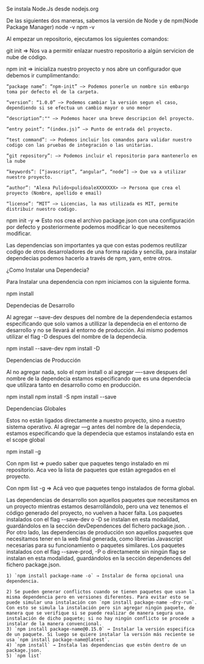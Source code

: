 Se instala Node.Js desde nodejs.org

De las siguientes dos maneras, sabemos la versión de Node y de npm(Node Package Manager)
node -v
npm -v

Al empezar un repositorio, ejecutamos los siguientes comandos:

git init => Nos va a permitir enlazar nuestro repositorio a algún servicion de nube de código.

npm init => inicializa nuestro proyecto y nos abre un configurador que debemos ir cumplimentando:

    “package name”: “npm-init” —> Podemos ponerle un nombre sin embargo toma por defecto el de la carpeta.

    “version”: “1.0.0” —> Podemos cambiar la versión segun el caso, dependiendo si se efectua un cambio mayor o uno menor

    “description”:"" —> Podemos hacer una breve descripcion del proyecto.

    “entry point”: “(index.js)” —> Punto de entrada del proyecto.

    “test command”: —> Podemos incluir los comandos para validar nuestro codigo con las pruebas de integración o las unitarias.

    “git repository”: —> Podemos incluir el repositorio para mantenerlo en la nube

    “keywords”: [“javascript”, “angular”, “node”] —> Que va a utilizar nuestro proyecto.

    “author”: "Alexa Pulido<pulidoaleXXXXXXX> —> Persona que crea el proyecto (Nombre, apellido e email)

    “license”: “MIT” —> Licencias, la mas utilizada es MIT, permite distribuir nuestro codigo.

npm init -y => Esto nos crea el archivo package.json con una configuración por defecto y posteriormente podemos modificar lo que necesitemos modificar.

Las dependencias son importantes ya que con estas podemos reutilizar codigo de otros desarroladores de una forma rapida y sencilla, para instalar dependecias podemos hacerlo a través de npm, yarn, entre otros.

¿Como Instalar una Dependecia?

Para Instalar una dependencia con npm iniciamos con la siguiente forma.

npm install <nombre de la dependecia>

Dependecias de Desarrollo

Al agregar --save-dev despues del nombre de la dependendecia estamos especificando que solo vamos a utillizar la dependecia en el entorno de desarrollo y no se llevará al entorno de producción. Asi mismo podemos utilizar el flag -D despues del nombre de la dependecia.

npm install <nombre de la dependecia> --save-dev
npm install <nombre de la dependecia> -D

Dependencias de Producción

Al no agregar nada, solo el npm install o al agregar —-save despues del nombre de la dependecia estamos especificando que es una dependecia que utilizara tanto en desarrollo como en producción.

npm install <nombre de la dependecia>
npm install <nombre de la dependecia> -S
npm install <nombre de la dependecia> --save

Dependencias Globales

Estos no están ligados directamente a nuestro proyecto, sino a nuestro sistema operativo.
Al agregar —g antes del nombre de la dependecia, estamos especificando que la dependecia que estamos instalando esta en el scope global

npm install -g <nombre del paquete>

Con npm list => puedo saber que paquetes tengo instalado en mi repositorio. Aca veo la lista de paquetes que están agregados en el proyecto.

Con npm list -g => Acá veo que paquetes tengo instalados de forma global.


Las dependencias de desarrollo son aquellos paquetes que necesitamos en un proyecto mientras estamos desarrollándolo, pero una vez tenemos el código generado del proyecto, no vuelven a hacer falta. Los paquetes instalados con el flag --save-dev o -D se instalan en esta modalidad, guardándolos en la sección devDependences del fichero package.json.
.
Por otro lado, las dependencias de producción son aquellos paquetes que necesitamos tener en la web final generada, como librerías Javascript necesarias para su funcionamiento o paquetes similares. Los paquetes instalados con el flag --save-prod, -P o directamente sin ningún flag se instalan en esta modalidad, guardándolos en la sección dependences del fichero package.json.

    1) `npm install package-name -o` → Instalar de forma opcional una dependencia.

    2) Se pueden generar conflictos cuando se tienen paquetes que usan la misma dependencia pero en versiones diferentes. Para evitar esto se puede simular una instalación con `npm install package-name —dry-run`. Con esto se simula la instalación pero sin agregar ningún paquete, de manera que se verifique si se puede realizar de manera segura una instalación de dicho paquete; si no hay ningún conflicto se procede a instalar de la manera convencional.
    3) `npm install package-name@0.15.0` → Instalar la versión especifica de un paquete. Si luego se quiere instalar la versión más reciente se usa `npm install package-name@latest`.
    4) `npm install` → Instala las dependencias que estén dentro de un package.json.
    5) `npm list`
